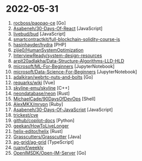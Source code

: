 # 2022-05-31

1. [rocboss/paopao-ce](https://github.com/rocboss/paopao-ce "🔥A artistic twitter like community built on gin+zinc+vue+ts 清新文艺微社区") [Go]
2. [Asabeneh/30-Days-Of-React](https://github.com/Asabeneh/30-Days-Of-React "30 Days of React challenge is a step by step guide to learn React in 30 days. It requires HTML, CSS, and JavaScript knowledge. You should be comfortable with JavaScript before you start to React. If you are not comfortable with JavaScript check out 30DaysOfJavaScript. This is a continuation of 30 Days Of JS. This challenge may take more than 100…") [JavaScript]
3. [livebud/bud](https://github.com/livebud/bud "The Full-Stack Web Framework for Go") [JavaScript]
4. [smartcontractkit/full-blockchain-solidity-course-js](https://github.com/smartcontractkit/full-blockchain-solidity-course-js "Learn Blockchain, Solidity, and Full Stack Web3 Development with Javascript") 
5. [hasinhayder/hydra](https://github.com/hasinhayder/hydra "Hydra is a zero-config API boilerplate with Laravel 9x + Laravel Sanctum that comes with an excellent user and role management API out of the box") [PHP]
6. [zijie0/HumanSystemOptimization](https://github.com/zijie0/HumanSystemOptimization "健康学习到150岁 - 人体系统调优不完全指南") 
7. [InterviewReady/system-design-resources](https://github.com/InterviewReady/system-design-resources "These are the best resources for System Design on the Internet") 
8. [arpit20adlakha/Data-Structure-Algorithms-LLD-HLD](https://github.com/arpit20adlakha/Data-Structure-Algorithms-LLD-HLD "A Data Structure Algorithms Low Level Design and High Level Design collection of resources.") 
9. [microsoft/ML-For-Beginners](https://github.com/microsoft/ML-For-Beginners "12 weeks, 26 lessons, 52 quizzes, classic Machine Learning for all") [JupyterNotebook]
10. [microsoft/Data-Science-For-Beginners](https://github.com/microsoft/Data-Science-For-Beginners "10 Weeks, 20 Lessons, Data Science for All!") [JupyterNotebook]
11. [adalkiran/webrtc-nuts-and-bolts](https://github.com/adalkiran/webrtc-nuts-and-bolts "A holistic way of understanding how WebRTC and its protocols run in practice, with code and detailed documentation.") [Go]
12. [requarks/wiki](https://github.com/requarks/wiki "Wiki.js | A modern and powerful wiki app built on Node.js") [Vue]
13. [skyline-emu/skyline](https://github.com/skyline-emu/skyline "Run Nintendo Switch homebrew & games on your Android device!") [C++]
14. [neondatabase/neon](https://github.com/neondatabase/neon "The serverless open source alternative to AWS Aurora Postgres.") [Rust]
15. [MichaelCade/90DaysOfDevOps](https://github.com/MichaelCade/90DaysOfDevOps "This repository is my documenting repository for learning the world of DevOps. I started this journey on the 1st January 2022 and I plan to run to March 31st for a complete 90-day romp on spending an hour a day including weekends to get a foundational knowledge across a lot of different areas that make up DevOps.") [Shell]
16. [AlexMKX/mrvpn](https://github.com/AlexMKX/mrvpn "Multi-Route VPN") [Ruby]
17. [Asabeneh/30-Days-Of-JavaScript](https://github.com/Asabeneh/30-Days-Of-JavaScript "30 days of JavaScript programming challenge is a step-by-step guide to learn JavaScript programming language in 30 days. This challenge may take more than 100 days, please just follow your own pace.") [JavaScript]
18. [trickest/cve](https://github.com/trickest/cve "Gather and update all available and newest CVEs with their PoC.") 
19. [github/copilot-docs](https://github.com/github/copilot-docs "Documentation for GitHub Copilot") [Python]
20. [geekan/HowToLiveLonger](https://github.com/geekan/HowToLiveLonger "程序员延寿指南 | A programmer's guide to live longer") 
21. [helix-editor/helix](https://github.com/helix-editor/helix "A post-modern modal text editor.") [Rust]
22. [Grasscutters/Grasscutter](https://github.com/Grasscutters/Grasscutter "A server software reimplementation for a certain anime game.") [Java]
23. [ag-grid/ag-grid](https://github.com/ag-grid/ag-grid "The best JavaScript Data Table for building Enterprise Applications. Supports React / Angular / Vue / Plain JavaScript.") [TypeScript]
24. [ruanyf/weekly](https://github.com/ruanyf/weekly "科技爱好者周刊，每周五发布") 
25. [OpenIMSDK/Open-IM-Server](https://github.com/OpenIMSDK/Open-IM-Server "即时通讯IM") [Go]
